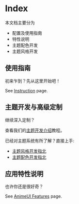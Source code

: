 # Index

本文档主要分为 

- 配置及使用指南
- 特性说明
- 主题配色开发
- 主题风格开发


## 使用指南

初来乍到？先从这里开始吧！

See [Instruction](/instruction/) page.


## 主题开发与高级定制

继续深入定制？

查看我们的[主题开发介绍](/theme-dev/)教程。

已经对主题系统有所了解？直接上手:

- [主题风格开发指北](/theme-dev/style/)
- [主题配色开发指北](/theme-dev/blending/)


## 应用特性说明

也许你还是很好奇？

See [AnimeUI Features](/features/) page.
